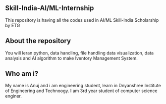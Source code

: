 ## Skill-India-AI/ML-Internship
   This repository is having all the codes used in AI/ML  Skill-India Scholarship by ETG

## About the repository
   You will leran python, data handling, file handling data visualization, data analysis and AI algorithm to make Iventory Management System.

## Who am i?
My name is Anuj and i am engineering student, learn in Dnyanshree Institute of Engineering and Technoogy. I am 3rd year student of computer science enginer. 
